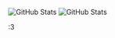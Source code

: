 ![GitHub Stats](https://github-readme-stats.vercel.app/api?username=ledmov&theme=radical)
![GitHub Stats](https://github-readme-stats.vercel.app/api/top-langs/?theme=radical&username=ledmov&layout=compact)

:3
